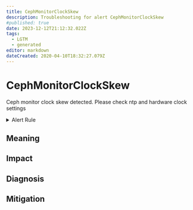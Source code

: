 ```yaml
---
title: CephMonitorClockSkew
description: Troubleshooting for alert CephMonitorClockSkew
#published: true
date: 2023-12-12T21:12:32.022Z
tags: 
  - LGTM
  - generated
editor: markdown
dateCreated: 2020-04-10T18:32:27.079Z
---
```


# CephMonitorClockSkew

Ceph monitor clock skew detected. Please check ntp and hardware clock settings

<details>
  <summary>Alert Rule</summary>

{{% rule "ceph/ceph-internal.yml" "CephMonitorClockSkew" %}}

{{% comment %}}

```yaml
alert: CephMonitorClockSkew
expr: abs(ceph_monitor_clock_skew_seconds) > 0.2
for: 2m
labels:
    severity: warning
annotations:
    summary: Ceph monitor clock skew (instance {{ $labels.instance }})
    description: |-
        Ceph monitor clock skew detected. Please check ntp and hardware clock settings
          VALUE = {{ $value }}
          LABELS = {{ $labels }}
    runbook: https://github.com/srerun/prometheus-alerts/blob/main/content/runbooks/ceph-internal/CephMonitorClockSkew.md

```

{{% /comment %}}

</details>


## Meaning
[//]: # "Short paragraph that explains what the alert means"


## Impact
[//]: # "What could / will happen if the alert is not addressed"



## Diagnosis
[//]: # "Steps to take to identify the cause of the problem"



## Mitigation
[//]: # "The steps necessary to resolve the alert"
